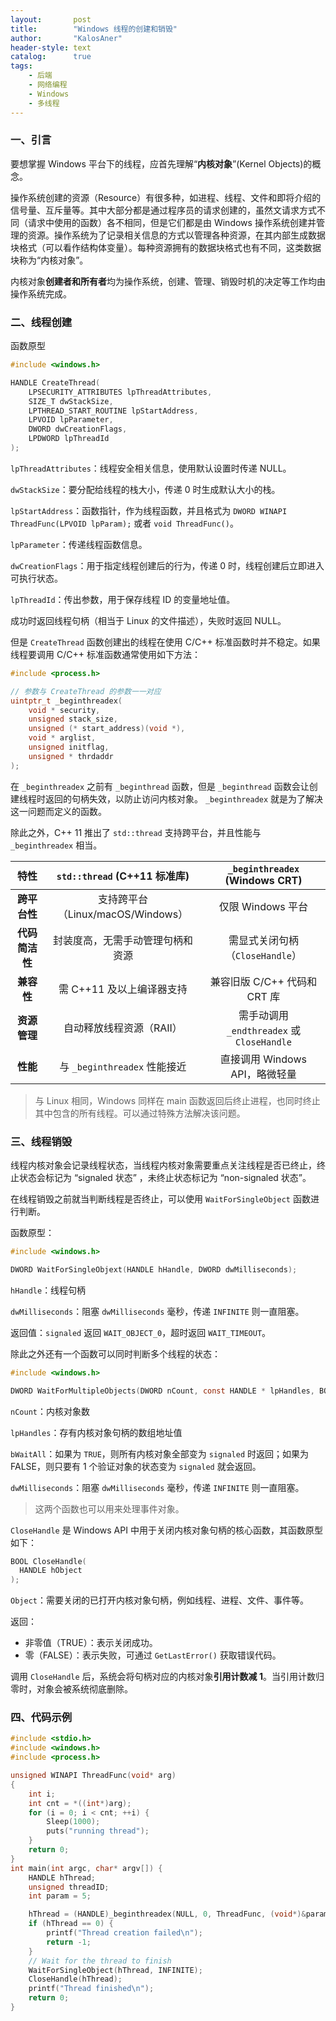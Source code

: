 ```yaml
---
layout:       post
title:        "Windows 线程的创建和销毁"
author:       "KalosAner"
header-style: text
catalog:      true
tags:
    - 后端
    - 网络编程
    - Windows
    - 多线程
---
```


### 一、引言

要想掌握 Windows 平台下的线程，应首先理解“**内核对象**”(Kernel Objects)的概念。

操作系统创建的资源（Resource）有很多种，如进程、线程、文件和即将介绍的信号量、互斥量等。其中大部分都是通过程序员的请求创建的，虽然文请求方式不同（请求中使用的函数）各不相同，但是它们都是由 Windows 操作系统创建并管理的资源。操作系统为了记录相关信息的方式以管理各种资源，在其内部生成数据块格式（可以看作结构体变量）。每种资源拥有的数据块格式也有不同，这类数据块称为“内核对象”。

内核对象**创建者和所有者**均为操作系统，创建、管理、销毁时机的决定等工作均由操作系统完成。

### 二、线程创建

函数原型

```C
#include <windows.h>

HANDLE CreateThread(
	LPSECURITY_ATTRIBUTES lpThreadAttributes,
    SIZE_T dwStackSize,
    LPTHREAD_START_ROUTINE lpStartAddress,
    LPVOID lpParameter,
    DWORD dwCreationFlags,
    LPDWORD lpThreadId
);
```

`lpThreadAttributes`：线程安全相关信息，使用默认设置时传递 NULL。

`dwStackSize`：要分配给线程的栈大小，传递 0 时生成默认大小的栈。

`lpStartAddress`：函数指针，作为线程函数，并且格式为 `DWORD WINAPI ThreadFunc(LPVOID lpParam);` 或者 `void ThreadFunc()`。

`lpParameter`：传递线程函数信息。

`dwCreationFlags`：用于指定线程创建后的行为，传递 0 时，线程创建后立即进入可执行状态。

`lpThreadId`：传出参数，用于保存线程 ID 的变量地址值。

成功时返回线程句柄（相当于 Linux 的文件描述），失败时返回  NULL。

但是 `CreateThread` 函数创建出的线程在使用 C/C++ 标准函数时并不稳定。如果线程要调用 C/C++ 标准函数通常使用如下方法：

```c
#include <process.h>

// 参数与 CreateThread 的参数一一对应
uintptr_t _beginthreadex(
	void * security,
	unsigned stack_size,
	unsigned (* start_address)(void *),
	void * arglist,
	unsigned initflag,
	unsigned * thrdaddr
);
```

在 `_beginthreadex` 之前有 `_beginthread` 函数，但是 `_beginthread` 函数会让创建线程时返回的句柄失效，以防止访问内核对象。 `_beginthreadex` 就是为了解决这一问题而定义的函数。

除此之外，C++ 11 推出了 `std::thread` 支持跨平台，并且性能与 `_beginthreadex` 相当。

|    **特性**    | **`std::thread`** (C++11 标准库)  |     **`_beginthreadex`** (Windows CRT)     |
| :------------: | :-------------------------------: | :----------------------------------------: |
|  **跨平台性**  | 支持跨平台（Linux/macOS/Windows） |             仅限 Windows 平台              |
| **代码简洁性** | 封装度高，无需手动管理句柄和资源  |      需显式关闭句柄（`CloseHandle`）       |
|   **兼容性**   |     需 C++11 及以上编译器支持     |        兼容旧版 C/C++ 代码和 CRT 库        |
|  **资源管理**  |     自动释放线程资源（RAII）      | 需手动调用 `_endthreadex` 或 `CloseHandle` |
|    **性能**    |   与 `_beginthreadex` 性能接近    |       直接调用 Windows API，略微轻量       |

> 与 Linux 相同，Windows 同样在 main 函数返回后终止进程，也同时终止其中包含的所有线程。可以通过特殊方法解决该问题。

### 三、线程销毁

线程内核对象会记录线程状态，当线程内核对象需要重点关注线程是否已终止，终止状态会标记为 “signaled 状态” ，未终止状态标记为 “non-signaled 状态”。

在线程销毁之前就当判断线程是否终止，可以使用 `WaitForSingleObject` 函数进行判断。

函数原型：

```c
#include <windows.h>

DWORD WaitForSingleObjext(HANDLE hHandle, DWORD dwMilliseconds);
```

`hHandle`：线程句柄

`dwMilliseconds`：阻塞 `dwMilliseconds` 毫秒，传递 `INFINITE` 则一直阻塞。

返回值：`signaled` 返回 `WAIT_OBJECT_0`，超时返回 `WAIT_TIMEOUT`。

除此之外还有一个函数可以同时判断多个线程的状态：

```c
#include <windows.h>

DWORD WaitForMultipleObjects(DWORD nCount, const HANDLE * lpHandles, BOOL bWaitAll, DWORD dwMilliseconds);
```

`nCount`：内核对象数

`lpHandles`：存有内核对象句柄的数组地址值

`bWaitAll`：如果为 `TRUE`，则所有内核对象全部变为 `signaled` 时返回；如果为 FALSE，则只要有 1 个验证对象的状态变为 `signaled` 就会返回。

`dwMilliseconds`：阻塞 `dwMilliseconds` 毫秒，传递 `INFINITE` 则一直阻塞。

> 这两个函数也可以用来处理事件对象。

`CloseHandle` 是 Windows API 中用于关闭内核对象句柄的核心函数，其函数原型如下：

```c
BOOL CloseHandle(
  HANDLE hObject
);
```

`Object`：需要关闭的已打开内核对象句柄，例如线程、进程、文件、事件等。

返回：

- 非零值（TRUE）：表示关闭成功。
- 零（FALSE）：表示失败，可通过 `GetLastError()` 获取错误代码。

调用 `CloseHandle` 后，系统会将句柄对应的内核对象**引用计数减 1**。当引用计数归零时，对象会被系统彻底删除。

### 四、代码示例

```c
#include <stdio.h>
#include <windows.h>
#include <process.h>

unsigned WINAPI ThreadFunc(void* arg)
{
	int i;
	int cnt = *((int*)arg);
	for (i = 0; i < cnt; ++i) {
		Sleep(1000);
		puts("running thread");
	}
	return 0;
}
int main(int argc, char* argv[]) {
	HANDLE hThread;
	unsigned threadID;
	int param = 5;

	hThread = (HANDLE)_beginthreadex(NULL, 0, ThreadFunc, (void*)&param, 0, &threadID);
	if (hThread == 0) {
		printf("Thread creation failed\n");
		return -1;
	}
	// Wait for the thread to finish
	WaitForSingleObject(hThread, INFINITE);
	CloseHandle(hThread);
	printf("Thread finished\n");
	return 0;
}
```

